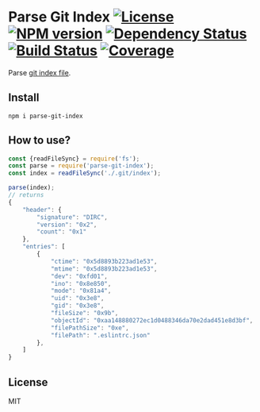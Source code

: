 # Parse Git Index [![License][LicenseIMGURL]][LicenseURL] [![NPM version][NPMIMGURL]][NPMURL] [![Dependency Status][DependencyStatusIMGURL]][DependencyStatusURL] [![Build Status][BuildStatusIMGURL]][BuildStatusURL] [![Coverage][CoverageIMGURL]][CoverageURL]

Parse [git index file](https://github.com/git/git/blob/v2.23.0/Documentation/technical/index-format.txt).

## Install

```
npm i parse-git-index
```

## How to use?

```js
const {readFileSync} = require('fs');
const parse = require('parse-git-index');
const index = readFileSync('./.git/index');

parse(index);
// returns
{
    "header": {
        "signature": "DIRC",
        "version": "0x2",
        "count": "0x1"
    },
    "entries": [
        {
            "ctime": "0x5d8893b223ad1e53",
            "mtime": "0x5d8893b223ad1e53",
            "dev": "0xfd01",
            "ino": "0x8e850",
            "mode": "0x81a4",
            "uid": "0x3e8",
            "gid": "0x3e8",
            "fileSize": "0x9b",
            "objectId": "0xaa148880272ec1d0488346da70e2dad451e8d3bf",
            "filePathSize": "0xe",
            "filePath": ".eslintrc.json"
        },
    ]
}
```

## License

MIT

[NPMIMGURL]:                https://img.shields.io/npm/v/parse-git-index.svg?style=flat&longCache=true
[BuildStatusIMGURL]:        https://img.shields.io/travis/coderaiser/parse-git-index/master.svg?style=flat&longCache=true
[DependencyStatusIMGURL]:   https://img.shields.io/david/coderaiser/parse-git-index.svg?style=flat&longCache=true
[LicenseIMGURL]:            https://img.shields.io/badge/license-MIT-317BF9.svg?style=flat&longCache=true
[NPMURL]:                   https://npmjs.org/package/parse-git-index 'npm'
[BuildStatusURL]:           https://travis-ci.org/coderaiser/parse-git-index  'Build Status'
[DependencyStatusURL]:      https://david-dm.org/coderaiser/parse-git-index 'Dependency Status'
[LicenseURL]:               https://tldrlegal.com/license/mit-license 'MIT License'

[CoverageURL]:              https://coveralls.io/github/coderaiser/parse-git-index?branch=master
[CoverageIMGURL]:           https://coveralls.io/repos/coderaiser/parse-git-index/badge.svg?branch=master&service=github

